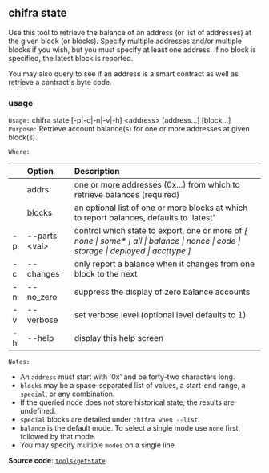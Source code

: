 ## chifra state

Use this tool to retrieve the balance of an address (or list of addresses) at the given block (or blocks). Specify multiple addresses and/or multiple blocks if you wish, but you must specify at least one address. If no block is specified, the latest block is reported.

You may also query to see if an address is a smart contract as well as retrieve a contract's byte code.

### usage

`Usage:`    chifra state [-p|-c|-n|-v|-h] &lt;address&gt; [address...] [block...]
`Purpose:`  Retrieve account balance(s) for one or more addresses at given block(s).

`Where:`

| | Option | Description |
| :----- | :----- | :---------- |
|  | addrs | one or more addresses (0x...) from which to retrieve balances (required) |
|  | blocks | an optional list of one or more blocks at which to report balances, defaults to 'latest' |
| -p | --parts &lt;val&gt; | control which state to export, one or more of *[ none \| some\* \| all \| balance \| nonce \| code \| storage \| deployed \| accttype ]* |
| -c | --changes | only report a balance when it changes from one block to the next |
| -n | --no_zero | suppress the display of zero balance accounts |
| -v | --verbose | set verbose level (optional level defaults to 1) |
| -h | --help | display this help screen |

`Notes:`

- An `address` must start with '0x' and be forty-two characters long.
- `blocks` may be a space-separated list of values, a start-end range, a `special`, or any combination.
- If the queried node does not store historical state, the results are undefined.
- `special` blocks are detailed under `chifra when --list`.
- `balance` is the default mode. To select a single mode use `none` first, followed by that mode.
- You may specify multiple `modes` on a single line.

**Source code**: [`tools/getState`](https://github.com/TrueBlocks/trueblocks-core/tree/master/src/tools/getState)

